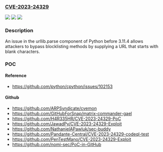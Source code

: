 ### [CVE-2023-24329](https://cve.mitre.org/cgi-bin/cvename.cgi?name=CVE-2023-24329)
![](https://img.shields.io/static/v1?label=Product&message=n%2Fa&color=blue)
![](https://img.shields.io/static/v1?label=Version&message=n%2Fa&color=blue)
![](https://img.shields.io/static/v1?label=Vulnerability&message=n%2Fa&color=brighgreen)

### Description

An issue in the urllib.parse component of Python before 3.11.4 allows attackers to bypass blocklisting methods by supplying a URL that starts with blank characters.

### POC

#### Reference
- https://github.com/python/cpython/issues/102153

#### Github
- https://github.com/ARPSyndicate/cvemon
- https://github.com/GitHubForSnap/matrix-commander-gael
- https://github.com/H4R335HR/CVE-2023-24329-PoC
- https://github.com/JawadPy/CVE-2023-24329-Exploit
- https://github.com/NathanielAPawluk/sec-buddy
- https://github.com/Pandante-Central/CVE-2023-24329-codeql-test
- https://github.com/PenTestMano/CVE-2023-24329-Exploit
- https://github.com/nomi-sec/PoC-in-GitHub

